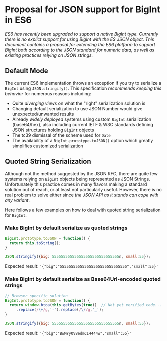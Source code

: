 # Proposal for JSON support for BigInt in ES6
_ES6 has recently been upgraded to support a native BigInt type. Currently there is
no explict support for using BigInt with the ES JSON object.
This document contains a proposal for extending the ES6 platform to support BigInt both according to
the JSON standard for numeric data, as well as existing practices relying on JSON strings._

## Default Mode
The current ES6 implementation throws an exception if you try to serialize a `BigInt` using `JSON.stringify()`.  This specification _recommends keeping this behavior_ for numerous reasons including:
- Quite _diverging views_ on what the "right" serialization solution is
- Changing default serialization to use JSON Number would give unexpected/unwanted results
- Already _widely deployed_ systems using custom `BigInt` serialization (base64/hex), also including 
current IETF & W3C standards defining JSON structures holding `BigInt` objects
- The tc39 dismissal of the scheme used for `Date`
- The availability of a `BigInt.prototype.toJSON()` option which greatly simplifies customized serialization

 ## Quoted String Serialization
 Although not the method suggested by the JSON RFC, there are quite few systems relying
 on `BigInt` objects being represented as JSON Strings.  Unfortunately this practice comes in many flavors
 making a standard solution out of reach, or at least not particularly useful. However, there is
 no real problem to solve either since _the JSON API as it stands can cope with any variant_.
 
 Here follows a few examples on how to deal with quoted string serialization for `BigInt`.
 
 ### Make BigInt by default serialize as quoted strings
 
 ```js
 BigInt.prototype.toJSON = function() { 
   return this.toString(); 
 }
 
 JSON.stringify({big: 555555555555555555555555555555n, small:55});
 ```
 Expected result: `'{"big":"555555555555555555555555555555","small":55}'`
 
 ### Make BigInt by default serialize as Base64Url-encoded quoted strings
 
 ```js
 // Browser specific solution
 BigInt.prototype.toJSON = function() {
   return window.btoa(this.getBytes(true))  // Not yet verified code...
      .replace(/\+/g,'-').replace(/\//g,'_');
 }

JSON.stringify({big: 555555555555555555555555555555n, small:55});
 ```
 Expected result: `'{"big":"BwMYyOV8edmCI4444w","small":55}'`
 ```
